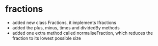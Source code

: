 # fractions
 - added new class Fractions, it implements Ifractions
 - added the plus, minus, times and dividedBy methods
 - added one extra method called normaliseFraction, which reduces the fraction to its lowest possible size
 
